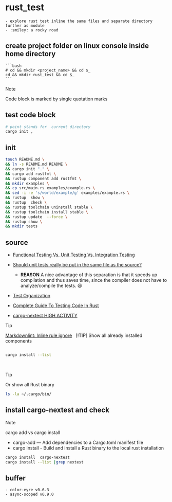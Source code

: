 # rust_test

    - explore rust test inline the same files and separate directory further as module 
    - :smiley: a rocky road

## create project folder on linux console inside home directory

    ```bash
    # cd && mkdir <project_name> && cd $_
    cd && mkdir rust_test && cd $_ 
    ```

> [!NOTE]
> Code block is marked by single quotation marks

## test code block

```bash <!-- markdownlint-disable-line code-block-style -->
# point stands for  current directory
cargo init ,
```

## init

```bash <!-- markdownlint-disable-line code-block-style -->
touch README.md \
&& ln -s README.md README \
&& cargo init "." \
&& cargo add rustfmt \
&& rustup component add rustfmt \
&& mkdir examples \
&& cp src/main.rs examples/example.rs \
&& sed -i -e 's/world/example/g' examples/example.rs \
&& rustup  show \
&& rustup  check \
&& rustup toolchain uninstall stable \
&& rustup toolchain install stable \
&& rustup update  --force \
&& rustup show \
&& mkdir tests
```

## source

- [Functional Testing Vs. Unit Testing Vs. Integration Testing](https://www.headspin.io/blog/unit-integration-and-functional-testing-4-main-points-of-difference#:~:text=Purpose%3A%20Unit%20testing%20checks%20the,it%20functions%20as%20a%20whole.)

- [Should unit tests really be put in the same file as the source?](https://users.rust-lang.org/t/should-unit-tests-really-be-put-in-the-same-file-as-the-source/62153/2)
  
  - **REASON** A nice advantage of this separation is that it speeds up compilation and thus saves time, since the compiler does not have to analyze/compile the tests. :smiley:
  
- [Test Organization](https://doc.rust-lang.org/book/ch11-03-test-organization.html)

- [Complete Guide To Testing Code In Rust](https://zerotomastery.io/blog/complete-guide-to-testing-code-in-rust/)

- [cargo-nextest HIGH ACTIVITY](https://crates.io/crates/cargo-nextest)

> [!TIP]
> [Markdownlint: Inline rule ignore](https://github.com/DavidAnson/markdownlint/blob/main/README.md#configuration)
&nbsp;
> [!TIP]
> Show all already installed components
>
> ```bash <!-- markdownlint-disable-line code-block-style -->
>
>cargo install --list
>```
>
&nbsp;
> [!TIP]
> Or show all Rust binary
>
> ```bash <!-- markdownlint-disable-line code-block-style -->
> ls -la ~/.cargo/bin/
> ```

## install cargo-nextest and check

> [!NOTE]
> cargo add vs cargo install
>
> - cargo-add — Add dependencies to a Cargo.toml manifest file
> - cargo install - Build and install a Rust binary to the local rust installation
>
> ```bash <!-- markdownlint-disable-line code-block-style -->
> cargo install  cargo-nextest
> cargo install --list |grep nextest
>```

## buffer

    - color-eyre v0.6.3
    - async-scoped v0.9.0
  